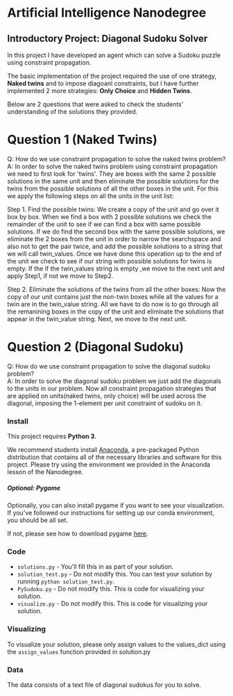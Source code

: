 # Artificial Intelligence Nanodegree
## Introductory Project: Diagonal Sudoku Solver
In this project I have developed an agent which can solve a Sudoku puzzle using constraint propagation. 

The basic implementation of the project required the use of one strategy, **Naked twins** and to impose diagoanl constraints, but I have further implemented 2 more strategies: **Only Choice** and **Hidden Twins**. 

Below are 2 questions that were asked to check the students' understanding of the solutions they provided.


# Question 1 (Naked Twins)
Q: How do we use constraint propagation to solve the naked twins problem?  
A: In order to solve the naked twins problem using constraint propagation we need to first look for 'twins'. 
   They are boxes with the same 2 possible solutions in the same unit and then eliminate the  possible solutions for the twins from the possible solutions of all the other boxes in the unit.
   For this we apply the following steps on all the units in the unit list:
   
   Step 1. Find the possible twins:
              We create a copy of the unit and go over it box by box.
           When we find a box with 2 possible solutions we check the remainder of the unit to see if we can find a box with same possible solutions.
           If we do find the second box with the same possible solutions, we eliminate the 2 boxes from the unit in order to narrow the searchspace and also not to get the pair twice, and add the possible solutions to a string that we will call twin_values.
           Once we have done this operation up to the end of the unit we check to see if our string with possible solutions for twins is empty.
           If the if the twin_values string is empty ,we move to the next unit and apply Step1, if not we move to Step2.
   
   Step 2. Eliminate the solutions of the twins from all the other boxes:
           Now the copy of our unit contains just the non-twin boxes while all the values for a twin are in the twin_value string.
           All we have to do now is to go through all the remanining boxes in the copy of the unit and eliminate the solutions that appear in the twin_value string.
           Next, we move to the next unit.
             

# Question 2 (Diagonal Sudoku)
Q: How do we use constraint propagation to solve the diagonal sudoku problem?  
A: In order to solve the diagonal sudoku problem we just add the diagonals to the units in our problem. 
   Now all constraint propagation strategies that are applied on units(naked twins, only choice) will be used across the diagonal, 
   imposing the 1-element per unit constraint of sudoku on it. 

### Install

This project requires **Python 3**.

We recommend students install [Anaconda](https://www.continuum.io/downloads), a pre-packaged Python distribution that contains all of the necessary libraries and software for this project. 
Please try using the environment we provided in the Anaconda lesson of the Nanodegree.

##### Optional: Pygame

Optionally, you can also install pygame if you want to see your visualization. If you've followed our instructions for setting up our conda environment, you should be all set.

If not, please see how to download pygame [here](http://www.pygame.org/download.shtml).

### Code

* `solutions.py` - You'll fill this in as part of your solution.
* `solution_test.py` - Do not modify this. You can test your solution by running `python solution_test.py`.
* `PySudoku.py` - Do not modify this. This is code for visualizing your solution.
* `visualize.py` - Do not modify this. This is code for visualizing your solution.

### Visualizing

To visualize your solution, please only assign values to the values_dict using the ```assign_values``` function provided in solution.py

### Data

The data consists of a text file of diagonal sudokus for you to solve.
